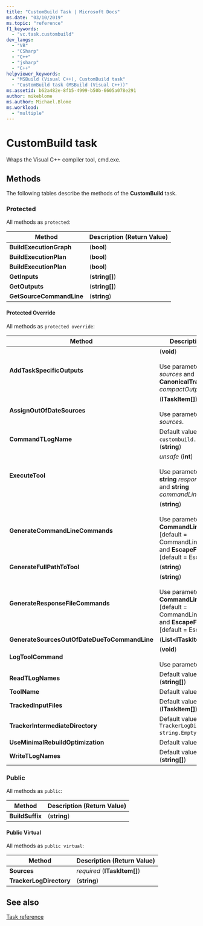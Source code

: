 ```yaml
---
title: "CustomBuild Task | Microsoft Docs"
ms.date: "03/10/2019"
ms.topic: "reference"
f1_keywords:
  - "vc.task.custombuild"
dev_langs:
  - "VB"
  - "CSharp"
  - "C++"
  - "jsharp"
  - "C++"
helpviewer_keywords:
  - "MSBuild (Visual C++), CustomBuild task"
  - "CustomBuild task (MSBuild (Visual C++))"
ms.assetid: b62a482e-8fb5-4999-b50b-6605a078e291
author: mikeblome
ms.author: Michael.Blome
ms.workload:
  - "multiple"
---
```

# CustomBuild task

Wraps the Visual C++ compiler tool, cmd.exe.

## Methods

The following tables describe the methods of the **CustomBuild** task.

### Protected

All methods as `protected`:

|Method|Description (Return Value)|
|---------------|-----------------|
|**BuildExecutionGraph**|(**bool**)|
|**BuildExecutionPlan**|(**bool**)|
|**BuildExecutionPlan**|(**bool**)|(ITaskItem[] outOfDateSources)
|**GetInputs**|(**string[]**)|(ITaskItem item)
|**GetOutputs**|(**string[]**)|(ITaskItem item)
|**GetSourceCommandLine**|(**string**)|(ITaskItem item)

#### Protected Override

All methods as `protected override`:

|Method|Description (Return Value)|
|---------------|-----------------|
|**AddTaskSpecificOutputs**|(**void**)<br/><br/>Use parameters **ITaskItem[]** *sources* and **CanonicalTrackedOutputFiles** *compactOutputs*.|
|**AssignOutOfDateSources**|(**ITaskItem\[]**)<br/><br/>Use parameter **ITaskItem[]** *sources*.|
|**CommandTLogName**|Default value is `custombuild.command.1.tlog`. (**string**)|
|**ExecuteTool**|*unsafe* (**int**)<br/><br/>Use parameters **string** *pathToTool*, **string** *responseFileCommands*, and **string** *commandLineCommands*.|
|**GenerateCommandLineCommands**|(**string**)<br/><br/>Use parameters **CommandLineFormat** *format* [default = CommandLineFormat.ForBuildLog] and  **EscapeFormat** *escapeFormat* [default = EscapeFormat.Default].|
|**GenerateFullPathToTool**|(**string**)|
|**GenerateResponseFileCommands**|(**string**)<br/><br/>Use parameters **CommandLineFormat** *format* [default = CommandLineFormat.ForBuildLog] and **EscapeFormat** *escapeFormat* [default = EscapeFormat.Default].|
|**GenerateSourcesOutOfDateDueToCommandLine**|(**List\<ITaskItem>**)|
|**LogToolCommand**|(**void**)<br/><br/>Use parameter **string** *message*.|
|**ReadTLogNames**|Default value is `new string[1]`. (**string[]**)|
|**ToolName**|Default value is `cmd.exe`. (**string**)|
|**TrackedInputFiles**|Default value is `Sources`. (**ITaskItem[]**)|
|**TrackerIntermediateDirectory**|Default value is `TrackerLogDirectory ?? string.Empty`. (**string**)|
|**UseMinimalRebuildOptimization**|Default value is `true`. (**bool**)|
|**WriteTLogNames**|Default value is `new string[1]`. (**string[]**)|

### Public

All methods as `public`:

|Method|Description (Return Value)|
|---------------|-----------------|
|**BuildSuffix**|(**string**)|

#### Public Virtual

All methods as `public virtual`:

|Method|Description (Return Value)|
|---------------|-----------------|
|**Sources**|*required* (**ITaskItem[]**)|
|**TrackerLogDirectory**|(**string**)|

## See also

[Task reference](../msbuild/msbuild-task-reference.md)